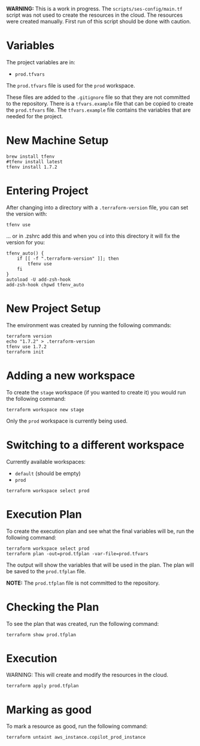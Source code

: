__WARNING:__ This is a work in progress. The `scripts/ses-config/main.tf` script was not used to create the resources in
the cloud. The resources were created manually. First run of this script should be done with caution.

# Variables

The project variables are in:

- `prod.tfvars`

The `prod.tfvars` file is used for the `prod` workspace.

These files are added to the `.gitignore` file so that they are not committed to the repository. There is a
`tfvars.example` file that can be copied to create the `prod.tfvars` file. The `tfvars.example` file contains the
variables that are needed for the project.

# New Machine Setup

```shell
brew install tfenv
#tfenv install latest
tfenv install 1.7.2
```

# Entering Project

After changing into a directory with a `.terraform-version` file, you can set the version with:

```shell
tfenv use
```

... or in .zshrc add this and when you `cd` into this directory it will fix the version for you:

```shell
tfenv_auto() {
    if [[ -f ".terraform-version" ]]; then
        tfenv use
    fi
}
autoload -U add-zsh-hook
add-zsh-hook chpwd tfenv_auto
```

# New Project Setup

The environment was created by running the following commands:

```shell
terraform version
echo "1.7.2" > .terraform-version
tfenv use 1.7.2
terraform init
```

# Adding a new workspace

To create the `stage` workspace (if you wanted to create it) you would run the following command:

```shell
terraform workspace new stage
```

Only the `prod` workspace is currently being used.

# Switching to a different workspace

Currently available workspaces:

- `default` (should be empty)
- `prod`

```shell
terraform workspace select prod
```

# Execution Plan

To create the execution plan and see what the final variables will be, run the following command:

```shell
terraform workspace select prod 
terraform plan -out=prod.tfplan -var-file=prod.tfvars
```

The output will show the variables that will be used in the plan. The plan will be saved to the `prod.tfplan` file.

__NOTE:__ The `prod.tfplan` file is not committed to the repository.

# Checking the Plan

To see the plan that was created, run the following command:

```shell
terraform show prod.tfplan
```

# Execution

WARNING: This will create and modify the resources in the cloud.

```shell
terraform apply prod.tfplan
```

# Marking as good

To mark a resource as good, run the following command:

```shell
terraform untaint aws_instance.copilot_prod_instance
```
